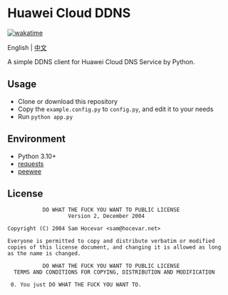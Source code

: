 # Huawei Cloud DDNS
[![wakatime](https://wakatime.com/badge/user/92b8bbab-18e1-4e0c-af6d-082cc16c9d8a/project/1e3c2aeb-60fb-4d36-b763-4cda8dfc74c7.svg?style=flat)](https://wakatime.com/badge/user/92b8bbab-18e1-4e0c-af6d-082cc16c9d8a/project/1e3c2aeb-60fb-4d36-b763-4cda8dfc74c7)

English | [中文](https://github.com/ImYrS/huawei-ddns/blob/main/README_CN.md)

A simple DDNS client for Huawei Cloud DNS Service by Python.

## Usage
- Clone or download this repository
- Copy the `example.config.py` to `config.py`, and edit it to your needs
- Run `python app.py`

## Environment
- Python 3.10+
- [requests](https://pypi.python.org/pypi/requests)
- [peewee](https://pypi.python.org/pypi/peewee)

## License

```text
           DO WHAT THE FUCK YOU WANT TO PUBLIC LICENSE
                   Version 2, December 2004

Copyright (C) 2004 Sam Hocevar <sam@hocevar.net>

Everyone is permitted to copy and distribute verbatim or modified
copies of this license document, and changing it is allowed as long
as the name is changed.

           DO WHAT THE FUCK YOU WANT TO PUBLIC LICENSE
  TERMS AND CONDITIONS FOR COPYING, DISTRIBUTION AND MODIFICATION

 0. You just DO WHAT THE FUCK YOU WANT TO.
```
